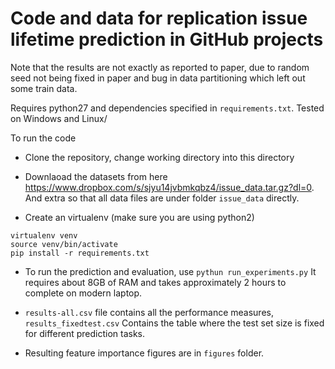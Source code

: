 # Code and data for replication issue lifetime prediction in GitHub projects

Note that the results are not exactly as reported to paper, due to random seed not being fixed in paper and bug in data partitioning which left out some train data.

Requires python27 and dependencies specified in `requirements.txt`. Tested on Windows and Linux/

To run the code
 * Clone the repository, change working directory into this directory
 
 * Downlaoad the datasets from here https://www.dropbox.com/s/sjyu14jvbmkqbz4/issue_data.tar.gz?dl=0. And extra so that all data files are under folder `issue_data` directly. 
 * Create an virtualenv (make sure you are using python2)
  ```
  virtualenv venv
  source venv/bin/activate
  pip install -r requirements.txt
  ```
 
 * To run the prediction and evaluation, use `pythun run_experiments.py` It requires about 8GB of RAM and takes approximately 2 hours to complete on modern laptop.
 * `results-all.csv` file contains all the performance measures, `results_fixedtest.csv` Contains the table where the test set size is fixed for different prediction tasks. 

 * Resulting feature importance figures are in `figures` folder.  
